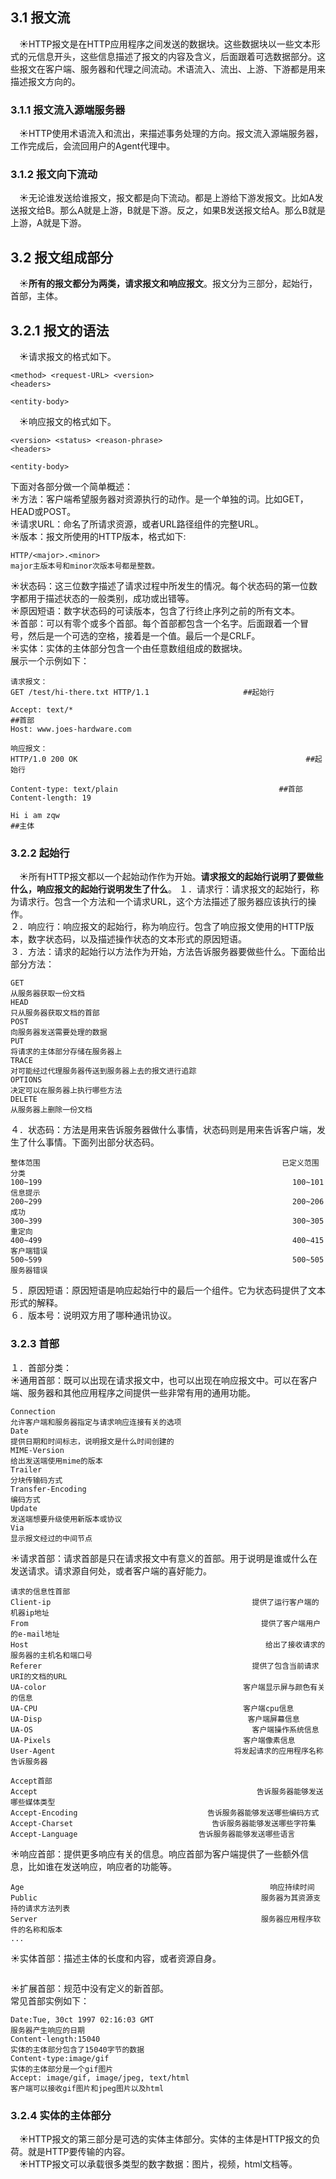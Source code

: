 ## 3.1 报文流
&emsp;&#9728;HTTP报文是在HTTP应用程序之间发送的数据块。这些数据块以一些文本形式的元信息开头，这些信息描述了报文的内容及含义，后面跟着可选数据部分。这些报文在客户端、服务器和代理之间流动。术语流入、流出、上游、下游都是用来描述报文方向的。  
### 3.1.1 报文流入源端服务器
&emsp;&#9728;HTTP使用术语流入和流出，来描述事务处理的方向。报文流入源端服务器，工作完成后，会流回用户的Agent代理中。
### 3.1.2 报文向下流动
&emsp;&#9728;无论谁发送给谁报文，报文都是向下流动。都是上游给下游发报文。比如A发送报文给B。那么A就是上游，B就是下游。反之，如果B发送报文给A。那么B就是上游，A就是下游。
## 3.2 报文组成部分
&emsp;&#9728;**所有的报文都分为两类，请求报文和响应报文**。报文分为三部分，起始行，首部，主体。
## 3.2.1 报文的语法
&emsp;&#9728;请求报文的格式如下。
```
<method> <request-URL> <version>
<headers>

<entity-body>
```
&emsp;&#9728;响应报文的格式如下。
```
<version> <status> <reason-phrase>
<headers>

<entity-body>
```
下面对各部分做一个简单概述：  
&#9728;方法：客户端希望服务器对资源执行的动作。是一个单独的词。比如GET，HEAD或POST。  
&#9728;请求URL：命名了所请求资源，或者URL路径组件的完整URL。  
&#9728;版本：报文所使用的HTTP版本，格式如下:
```
HTTP/<major>.<minor>
major主版本号和minor次版本号都是整数。
```
&#9728;状态码：这三位数字描述了请求过程中所发生的情况。每个状态码的第一位数字都用于描述状态的一般类别，成功或出错等。    
&#9728;原因短语：数字状态码的可读版本，包含了行终止序列之前的所有文本。  
&#9728;首部：可以有零个或多个首部。每个首部都包含一个名字。后面跟着一个冒号，然后是一个可选的空格，接着是一个值。最后一个是CRLF。  
&#9728;实体：实体的主体部分包含一个由任意数组组成的数据块。  
展示一个示例如下：
```
请求报文：
GET /test/hi-there.txt HTTP/1.1                     ##起始行

Accept: text/*                                                        ##首部
Host: www.joes-hardware.com

响应报文：
HTTP/1.0 200 OK                                                   ##起始行

Content-type: text/plain                                    ##首部
Content-length: 19

Hi i am zqw                                                               ##主体
```
### 3.2.2 起始行
&emsp;&#9728;所有HTTP报文都以一个起始动作作为开始。**请求报文的起始行说明了要做些什么，响应报文的起始行说明发生了什么**。
１．请求行：请求报文的起始行，称为请求行。包含一个方法和一个请求URL，这个方法描述了服务器应该执行的操作。  
２．响应行：响应报文的起始行，称为响应行。包含了响应报文使用的HTTP版本，数字状态码，以及描述操作状态的文本形式的原因短语。  
３．方法：请求的起始行以方法作为开始，方法告诉服务器要做些什么。下面给出部分方法：
```
GET                                                                               从服务器获取一份文档
HEAD                                                                            只从服务器获取文档的首部
POST                                                                            向服务器发送需要处理的数据
PUT                                                                               将请求的主体部分存储在服务器上
TRACE                                                                           对可能经过代理服务器传送到服务器上去的报文进行追踪
OPTIONS                                                                     决定可以在服务器上执行哪些方法
DELETE                                                                        从服务器上删除一份文档
```
４．状态码：方法是用来告诉服务器做什么事情，状态码则是用来告诉客户端，发生了什么事情。下面列出部分状态码。
```
整体范围                                                      已定义范围                                                                               分类
100~199                                                        100~101                                                                                  信息提示
200~299                                                        200~206                                                                                  成功
300~399                                                        300~305                                                                                  重定向
400~499                                                        400~415                                                                                  客户端错误
500~599                                                        500~505                                                                                  服务器错误
```
５．原因短语：原因短语是响应起始行中的最后一个组件。它为状态码提供了文本形式的解释。  
６．版本号：说明双方用了哪种通讯协议。  
### 3.2.3 首部
１．首部分类：  
&#9728;通用首部：既可以出现在请求报文中，也可以出现在响应报文中。可以在客户端、服务器和其他应用程序之间提供一些非常有用的通用功能。
```
Connection                                                                                                  允许客户端和服务器指定与请求响应连接有关的选项
Date                                                                                                                提供日期和时间标志，说明报文是什么时间创建的
MIME-Version                                                                                              给出发送端使用mime的版本
Trailer                                                                                                             分块传输码方式
Transfer-Encoding                                                                                     编码方式
Update                                                                                                           发送端想要升级使用新版本或协议
Via                                                                                                                    显示报文经过的中间节点
```
&#9728;请求首部：请求首部是只在请求报文中有意义的首部。用于说明是谁或什么在发送请求。请求源自何处，或者客户端的喜好能力。
```
请求的信息性首部
Client-ip                                             提供了运行客户端的机器ip地址
From                                                    提供了客户端用户的e-mail地址
Host                                                     给出了接收请求的服务器的主机名和端口号
Referer                                               提供了包含当前请求URI的文档的URL
UA-color                                            客户端显示屏与颜色有关的信息
UA-CPU                                              客户端cpu信息
UA-Disp                                              客户端屏幕信息
UA-OS                                                 客户端操作系统信息
UA-Pixels                                           客户端像素信息
User-Agent                                        将发起请求的应用程序名称告诉服务器

Accept首部
Accept                                                 告诉服务器能够发送哪些媒体类型
Accept-Encoding                             告诉服务器能够发送哪些编码方式
Accept-Charset                               告诉服务器能够发送哪些字符集
Accept-Language                           告诉服务器能够发送哪些语言
```
&#9728;响应首部：提供更多响应有关的信息。响应首部为客户端提供了一些额外信息，比如谁在发送响应，响应者的功能等。
```
Age                                                       响应持续时间
Public                                                  服务器为其资源支持的请求方法列表 
Server                                                  服务器应用程序软件的名称和版本
...
```
&#9728;实体首部：描述主体的长度和内容，或者资源自身。
```

```
&#9728;扩展首部：规范中没有定义的新首部。  
常见首部实例如下：
```
Date:Tue, 30ct 1997 02:16:03 GMT                                                                            服务器产生响应的日期
Content-length:15040                                                                                                    实体的主体部分包含了15040字节的数据
Content-type:image/gif                                                                                                  实体的主体部分是一个gif图片
Accept: image/gif, image/jpeg, text/html                                                              客户端可以接收gif图片和jpeg图片以及html
```
### 3.2.4 实体的主体部分
&emsp;&#9728;HTTP报文的第三部分是可选的实体主体部分。实体的主体是HTTP报文的负荷。就是HTTP要传输的内容。  
&emsp;&#9728;HTTP报文可以承载很多类型的数字数据：图片，视频，html文档等。





































